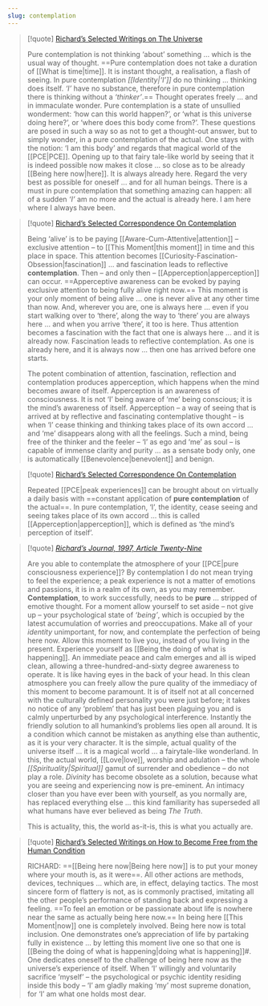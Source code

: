 ```yaml
---
slug: contemplation
---
```


> [!quote] [Richard’s Selected Writings  on  The Universe](https://actualfreedom.com.au/richard/selectedwriting/sw-universe.htm)
> 
> Pure contemplation is not thinking ‘about’ something … which is the usual way of thought. ==Pure contemplation does not take a duration of [[What is time|time]]. It is instant thought, a realisation, a flash of seeing. In pure contemplation _[[Identity|‘I’]]_ do no thinking ... thinking does itself. _‘I’_ have no substance, therefore in pure contemplation there is thinking without a _‘thinker’_.== Thought operates freely ... and in immaculate wonder. Pure contemplation is a state of unsullied wonderment: ‘how can this world happen?’, or ‘what is this universe doing here?’, or ‘where does this body come from?’. These questions are posed in such a way so as not to get a thought-out answer, but to simply wonder, in a pure contemplation of the actual. One stays with the notion: ‘I am this body’ and regards that magical world of the [[PCE|PCE]]. Opening up to that fairy tale-like world by seeing that it is indeed possible now makes it close … so close as to be already [[Being here now|here]]. It is always already here. Regard the very best as possible for oneself ... and for all human beings. There is a must in pure contemplation that something amazing can happen: all of a sudden _‘I’_ am no more and the actual is already here. I am here where I always have been.

> [!quote] [Richard’s Selected Correspondence On Contemplation](https://actualfreedom.com.au/richard/selectedcorrespondence/sc-contemplation.htm)
> 
> Being ‘alive’ is to be paying [[Aware-Cum-Attentive|attention]] – exclusive attention – to [[This Moment|this moment]] in time and this place in space. This attention becomes [[Curiosity-Fascination-Obsession|fascination]] ... and fascination leads to reflective **contemplation**. Then – and only then – [[Apperception|apperception]] can occur. ==Apperceptive awareness can be evoked by paying exclusive attention to being fully alive right now.== This moment is your only moment of being alive ... one is never alive at any other time than now. And, wherever you are, one is always here ... even if you start walking over to ‘there’, along the way to ‘there’ you are always here ... and when you arrive ‘there’, it too is here. Thus attention becomes a fascination with the fact that one is always here ... and it is already now. Fascination leads to reflective contemplation. As one is already here, and it is always now ... then one has arrived before one starts.
> 
> The potent combination of attention, fascination, reflection and contemplation produces apperception, which happens when the mind becomes aware of itself. Apperception is an awareness of consciousness. It is not ‘I’ being aware of ‘me’ being conscious; it is the mind’s awareness of itself. Apperception – a way of seeing that is arrived at by reflective and fascinating contemplative thought – is when ‘I’ cease thinking and thinking takes place of its own accord ... and ‘me’ disappears along with all the feelings. Such a mind, being free of the thinker and the feeler – ‘I’ as ego and ‘me’ as soul – is capable of immense clarity and purity ... as a sensate body only, one is automatically [[Benevolence|benevolent]] and benign.


> [!quote] [Richard’s Selected Correspondence On Contemplation](https://actualfreedom.com.au/richard/selectedcorrespondence/sc-contemplation.htm)
> 
> Repeated [[PCE|peak experiences]] can be brought about on virtually a daily basis with ==constant application of **pure contemplation** of the actual==. In pure contemplation, ‘I’, the identity, cease seeing and seeing takes place of its own accord ... this is called [[Apperception|apperception]], which is defined as ‘the mind’s perception of itself’. 

> [!quote] [_Richard’s Journal, 1997, Article Twenty-Nine_](http://www.actualfreedom.com.au/richard/selectedwriting/sw-pce.htm#WzTtDiV)
> 
> Are you able to contemplate the atmosphere of your [[PCE|pure consciousness experience]]? By contemplation I do not mean trying to feel the experience; a peak experience is not a matter of emotions and passions, it is in a realm of its own, as you may remember. **Contemplation**, to work successfully, needs to be **pure** … stripped of emotive thought. For a moment allow yourself to set aside – not give up – your psychological state of _‘being’_, which is occupied by the latest accumulation of worries and preoccupations. Make all of your _identity_ unimportant, for now, and contemplate the perfection of being here now. Allow this moment to live you, instead of you living in the present. Experience yourself as [[Being the doing of what is happening]]. An immediate peace and calm emerges and all is wiped clean, allowing a three-hundred-and-sixty degree awareness to operate. It is like having eyes in the back of your head. In this clean atmosphere you can freely allow the pure quality of the immediacy of this moment to become paramount. It is of itself not at all concerned with the culturally defined personality you were just before; it takes no notice of any ‘problem’ that has just been plaguing you and is calmly unperturbed by any psychological interference. Instantly the friendly solution to all humankind’s problems lies open all around. It is a condition which cannot be mistaken as anything else than authentic, as it is your very character. It is the simple, actual quality of the universe itself … it is a magical world … a fairytale-like wonderland. In this, the actual world, [[Love|love]], worship and adulation – the whole _[[Spirituality|Spiritual]]_ gamut of surrender and obedience – do not play a role. _Divinity_ has become obsolete as a solution, because what you are seeing and experiencing now is pre-eminent. An intimacy closer than you have ever been with yourself, as you normally are, has replaced everything else ... this kind familiarity has superseded all what humans have ever believed as being _The Truth_. 
> 
> This is actuality, this, the world as-it-is, this is what you actually are. 

> [!quote] [Richard’s Selected Writings  on  How to Become Free from the Human Condition](https://actualfreedom.com.au/richard/selectedwriting/sw-method.htm)
> 
> RICHARD: ==[[Being here now|Being here now]] is to put your money where your mouth is, as it were==. All other actions are methods, devices, techniques ... which are, in effect, delaying tactics. The most sincere form of flattery is not, as is commonly practised, imitating all the other people’s performance of standing back and expressing a feeling. ==To feel an emotion or be passionate about life is nowhere near the same as actually being here now.== In being here [[This Moment|now]] one is completely involved. Being here now is total inclusion. One demonstrates one’s appreciation of life by partaking fully in existence ... by letting this moment live one so that one is [[Being the doing of what is happening|doing what is happening]]#. One dedicates oneself to the challenge of being here now as the universe’s experience of itself. When ‘I’ willingly and voluntarily sacrifice ‘myself’ – the psychological or psychic identity residing inside this body – ‘I’ am gladly making ‘my’ most supreme donation, for ‘I’ am what one holds most dear.